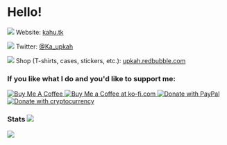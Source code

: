 # Hello!

<img src="https://i.imgur.com/mSr9J0P.png"/> Website: [kahu.tk](https://kahu.tk)

<img src="https://i.imgur.com/5W0MqmT.png"/> Twitter: [@Ka_upkah](https://twitter.com/Ka_upkah)

<img src="https://i.imgur.com/ySaHynP.png"/> Shop (T-shirts, cases, stickers, etc.): [upkah.redbubble.com](https://upkah.redbubble.com)

### If you like what I do and you'd like to support me:

<a href="https://www.buymeacoffee.com/upkah">
	<img src="https://raw.githubusercontent.com/Ka-hu/Ka-hu.github.io/master/images/donate_button_buymeacoffee.png" alt="Buy Me A Coffee" >
</a>
<a href='https://ko-fi.com/I2I73YCNH' target='_blank'>
	<img src='https://raw.githubusercontent.com/Ka-hu/Ka-hu.github.io/master/images/donate_button_ko-fi.png' alt='Buy Me a Coffee at ko-fi.com' />
</a>
<a href="https://www.paypal.com/cgi-bin/webscr?cmd=_s-xclick&hosted_button_id=HCPYH3LWZZR9Y">
	<img src="https://raw.githubusercontent.com/Ka-hu/Ka-hu.github.io/master/images/donate_button_paypal.png" alt="Donate with PayPal">
</a>
<a href="https://www.kahu.tk/donate.html#donate-crypto">
	<img src="https://raw.githubusercontent.com/Ka-hu/Ka-hu.github.io/master/images/donate_button_crypto.png" alt="Donate with cryptocurrency">
</a>

### Stats <img src="https://i.imgur.com/K6ZW3T3.png"/>

<a href="https://github.com/Ka-hu">
  <img align="center" src="https://github-readme-stats.vercel.app/api?username=Ka-hu&show_icons=true&include_all_commits=false&line_height=33&theme=graywhite" />
</a>
